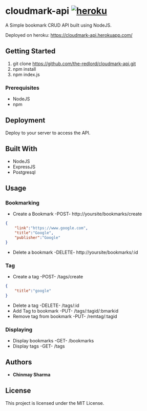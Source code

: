 # cloudmark-api [![heroku](https://img.shields.io/badge/heroku-v1.0-purple)](https://cloudmark-api.herokuapp.com/)

A Simple bookmark CRUD API built using NodeJS.

Deployed on heroku: https://cloudmark-api.herokuapp.com/

## Getting Started

1. git clone https://github.com/the-redlord/cloudmark-api.git
2. npm install
4. npm index.js

### Prerequisites

* NodeJS
* npm

## Deployment

Deploy to your server to access the API. 

## Built With

* NodeJS
* ExpressJS
* Postgresql

## Usage

### Bookmarking

* Create a Bookmark -POST- http://yoursite/bookmarks/create

```json
{
	"link":"https://www.google.com",
	"title":"Google",
	"publisher":"Google"
}
```
* Delete a bookmark -DELETE- http://yoursite/bookmarks/:id

### Tag

* Create a tag -POST- /tags/create
```json
{
	"title":"google"
}
```
* Delete a tag -DELETE- /tags/:id
* Add Tag to bookmark -PUT- /tags/:tagid/:bmarkid
* Remove tag from bookmark -PUT- /remtag/:tagid

### Displaying

* Display bookmarks -GET- /bookmarks
* Display tags -GET- /tags

## Authors

* **Chinmay Sharma**

## License

This project is licensed under the MIT License.
